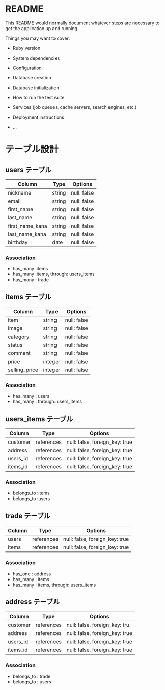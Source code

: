 # README

This README would normally document whatever steps are necessary to get the
application up and running.

Things you may want to cover:

* Ruby version

* System dependencies

* Configuration

* Database creation

* Database initialization

* How to run the test suite

* Services (job queues, cache servers, search engines, etc.)

* Deployment instructions

* ...

# テーブル設計

## users テーブル

| Column   | Type   | Options     |
| -------- | ------ | ----------- |
| nickname | string | null: false |
| email    | string | null: false |
|first_name| string | null: false |
|last_name | string | null: false |
|first_name_kana|string|null: false|
|last_name_kana|string| null: false|
| birthday |  date  | null: false |

### Association

- has_many :items
- has_many :items, through: users_items
- has_many : trade

## items テーブル

| Column | Type   | Options     |
| ------ | ------ | ----------- |
| item   | string | null: false |
| image  | string | null: false |
|category| string | null: false |
| status | string | null: false |
| comment| string | null: false |
| price  | integer | null: false |
|selling_price| integer | null: false |

### Association

- has_many : users
- has_many : through: users_items

## users_items テーブル

| Column | Type       | Options                        |
| ------ | ---------- | ------------------------------ |
| customer | references | null: false, foreign_key: true |
| address| references | null: false, foreign_key: true |
| users_id| references | null: false, foreign_key: true |
| items_id| references | null: false, foreign_key: true |

### Association

- belongs_to :items
- belongs_to :users

## trade テーブル

| Column | Type       | Options                        |
| ------ | ---------- | ------------------------------ |
| users  | references | null: false, foreign_key: true |
| items   | references | null: false, foreign_key: true |

### Association
- has_one : address
- has_many : items
- has_many : items, through: users_items

## address テーブル

| Column | Type       | Options                        |
| ------ | ---------- | ------------------------------ |
| customer | references | null: false, foreign_key: tru|
| address| references | null: false, foreign_key: true |
| users_id| references | null: false, foreign_key: true |
| items_id| references | null: false, foreign_key: true |

### Association
- belongs_to : trade
- belongs_to : users